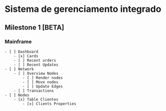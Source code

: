 # Sistema de gerenciamento integrado

## Milestone 1 [BETA]

### Mainframe
    - [ ] Dashboard
        - [x] Cards
        - [ ] Recent orders
        - [ ] Recent Updates
    - [ ] Network
        - [ ] Overview Nodes
            - [ ] Render nodes
            - [ ] Move nodes
            - [ ] Update Edges
        - [ ] Transactions
    - [ ] Nodes
        - [x] Table Clientes
            - [x] Clients Properties

